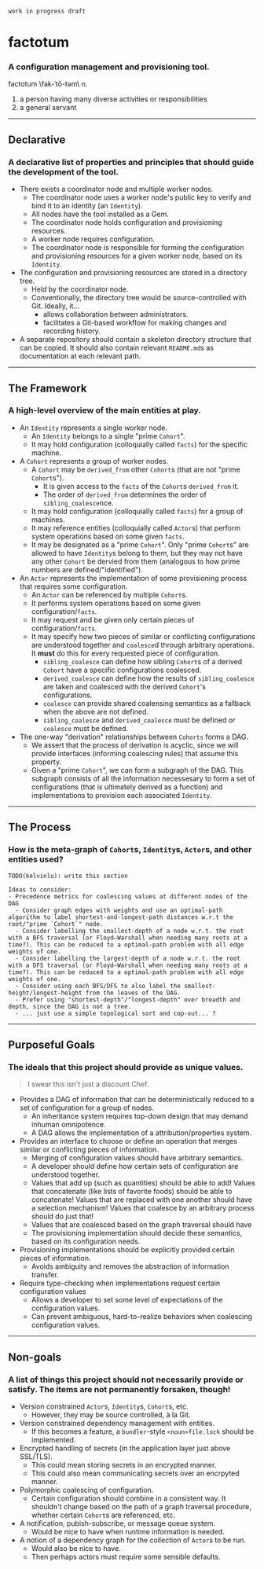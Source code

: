 ```
work in progress draft
```

# factotum
### A configuration management and provisioning tool.

factotum \fak-ˈtō-təm\ _n._

1. a person having many diverse activities or responsibilities
2. a general servant

---

## Declarative
### A declarative list of properties and principles that should guide the development of the tool.

- There exists a coordinator node and multiple worker nodes.
  - The coordinator node uses a worker node's public key to verify and bind it to an identity (an `Identity`).
  - All nodes have the tool installed as a Gem.
  - The coordinator node holds configuration and provisioning resources.
  - A worker node requires configuration.
  - The coordinator node is responsible for forming the configuration and provisioning resources for a given worker node, based on its `Identity`.
- The configuration and provisioning resources are stored in a directory tree.
  - Held by the coordinator node.
  - Conventionally, the directory tree would be source-controlled with Git.  Ideally, it...
    - allows collaboration between administrators.
    - facilitates a Git-based workflow for making changes and recording history.
- A separate repository should contain a skeleton directory structure that can be copied. It should also contain relevant `README.md`s as documentation at each relevant path.
    
---

## The Framework
### A high-level overview of the main entities at play.

- An `Identity` represents a single worker node.
  - An `Identity` belongs to a single "prime `Cohort`".
  - It may hold configuration (colloquially called `facts`) for the specific machine.
- A `Cohort` represents a group of worker nodes.
  - A `Cohort` may be `derived_from` other `Cohort`s (that are not "prime `Cohort`s").
    - It is given access to the `facts` of the `Cohort`s `derived_from` it.
    - The order of `derived_from` determines the order of `sibling_coalesce`nce.
  - It may hold configuration (colloquially called `facts`) for a group of machines.
  - It may reference entities (colloquially called `Actor`s) that perform system operations based on some given `facts`.
  - It may be designated as a "prime `Cohort`". Only "prime `Cohort`s" are allowed to have `Identity`s belong to them, but they may not have any other `Cohort` be dervied from them (analogous to how prime numbers are defined/"identified").
- An `Actor` represents the implementation of some provisioning process that requires some configuration.
  - An `Actor` can be referenced by multiple `Cohort`s.
  - It performs system operations based on some given configuration/`facts`.
  - It may request and be given only certain pieces of configuration/`facts`.
  - It may specify how two pieces of similar or conflicting configurations are understood together and `coalesce`d through arbitrary operations. It **must** do this for every requested piece of configuration.
    - `sibling_coalesce` can define how sibling `Cohort`s of a derived `Cohort` have a specific configurations coalesced.
    - `derived_coalesce` can define how the results of `sibling_coalesce` are taken and coalesced with the derived `Cohort`'s configurations.
    - `coalesce` can provide shared coalensing semantics as a fallback when the above are not defined.
    - `sibling_coalesce` and `derived_coalesce` must be defined _or_ `coalesce` must be defined.
- The one-way "derivation" relationships between `Cohorts` forms a DAG.
  - We assert that the process of derivation is acyclic, since we will provide interfaces (informing coalescing rules) that assume this property.
  - Given a "prime `Cohort`", we can form a subgraph of the DAG. This subgraph consists of all the information necessesary to form a set of configurations (that is ultimately derived as a function) and implementations to provision each associated `Identity`.

---

## The Process
### How is the meta-graph of `Cohort`s, `Identity`s, `Actor`s, and other entities used?

```
TODO(kelvinlu): write this section

Ideas to consider:
- Precedence metrics for coalescing values at different nodes of the DAG
  - Consider graph edges with weights and use an optimal-path algorithm to label shortest-and-longest-path distances w.r.t the root/"prime `Cohort`" node.
  - Consider labelling the smallest-depth of a node w.r.t. the root with a BFS traversal (or Floyd–Warshall when needing many roots at a time?). This can be reduced to a optimal-path problem with all edge weights of one.
  - Consider labelling the largest-depth of a node w.r.t. the root with a DFS traversal (or Floyd–Warshall when needing many roots at a time?). This can be reduced to a optimal-path problem with all edge weights of one.
  - Consider using each BFS/DFS to also label the smallest-height/longest-height from the leaves of the DAG.
  - Prefer using "shortest-depth"/"longest-depth" over breadth and depth, since the DAG is not a tree.
  - ... just use a simple topological sort and cop-out... ?
```

---

## Purposeful Goals
### The ideals that this project should provide as unique values.

> I swear this isn't just a discount Chef.

- Provides a DAG of information that can be deterministically reduced to a set of configuration for a group of nodes.
  - An inheritance system requires top-down design that may demand inhuman omnipotence.
  - A DAG allows the implementation of a attribution/properties system.
- Provides an interface to choose or define an operation that merges similar or conflicting pieces of information.
  - Merging of configuration values should have arbitrary semantics.
  - A developer should define how certain sets of configuration are understood together.
  - Values that add up (such as quantities) should be able to add! Values that concatenate (like lists of favorite foods) should be able to concatenate! Values that are replaced with one another should have a selection mechanism! Values that coalesce by an arbitrary process should do just that!
  - Values that are coalesced based on the  graph traversal should have  
  - The provisioning implementation should decide these semantics, based on its configuration needs.
- Provisioning implementations should be explicitly provided certain pieces of information.
  - Avoids ambiguity and removes the abstraction of information transfer.
- Require type-checking when implementations request certain configuration values
  - Allows a developer to set some level of expectations of the configuration values.
  - Can prevent ambiguous, hard-to-realize behaviors when coalescing configuration values.

---

## Non-goals
### A list of things this project should not necessarily provide or satisfy. The items are not permanently forsaken, though!

- Version constrained `Actor`s, `Identity`s, `Cohort`s, etc.
  - However, they may be source controlled, à la Git.
- Version constrained dependency management with entities.
  - If this becomes a feature, a `bundler`-style `<noun>file.lock` should be implemented.
- Encrypted handling of secrets (in the application layer just above SSL/TLS).
  - This could mean storing secrets in an encrypted manner.
  - This could also mean communicating secrets over an encrpyted manner.
- Polymorphic coalescing of configuration.
  - Certain configuration should combine in a consistent way. It shouldn't change based on the path of a graph traversal procedure, whether certain `Cohort`s are referenced, etc.
- A notification, pubish-subscribe, or message queue system.
  - Would be nice to have when runtime information is needed.
- A notion of a dependency graph for the collection of `Actor`s to be run.
  - Would also be nice to have.
  - Then perhaps actors must require some sensible defaults.
